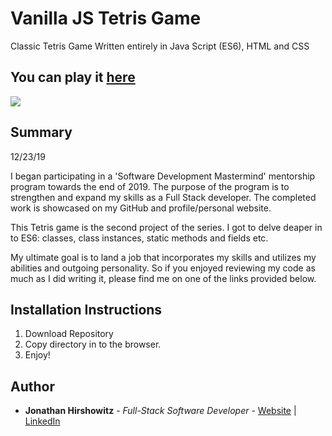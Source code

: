 # Vanilla JS Tetris Game

Classic Tetris Game Written entirely in Java Script (ES6), HTML and CSS

## You can play it [here](https://yoniwitz.github.io/JS-Tetris/)

<image src="./images/tetris_snapshot.bmp">

## Summary
12/23/19

I began participating in a 'Software Development Mastermind' mentorship program towards the end of 2019. The purpose of the program is to strengthen and expand my skills as a Full Stack developer. The completed work is showcased on my GitHub and profile/personal website.

This Tetris game is the second project of the series. I got to delve deaper in to ES6: classes, class instances, static methods and fields etc. 

My ultimate goal is to land a job that incorporates my skills and utilizes my abilities and outgoing personality. So if you enjoyed reviewing my code as much as I did writing it, please find me on one of the links provided below.

##  Installation Instructions

1. Download Repository
2. Copy directory in to the browser.
3. Enjoy!

## Author

* **Jonathan Hirshowitz** - *Full-Stack Software Developer* - [Website](https://jonathan-hirshowitz-portfolio.firebaseapp.com/) | [LinkedIn](https://www.linkedin.com/in/jonathan-hirshowitz/)